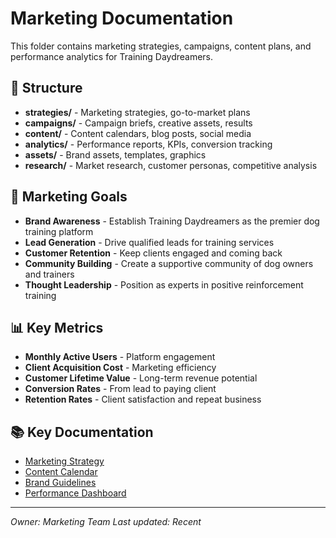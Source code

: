 # Marketing Documentation

This folder contains marketing strategies, campaigns, content plans, and performance analytics for Training Daydreamers.

## 📁 Structure

- **strategies/** - Marketing strategies, go-to-market plans
- **campaigns/** - Campaign briefs, creative assets, results
- **content/** - Content calendars, blog posts, social media
- **analytics/** - Performance reports, KPIs, conversion tracking
- **assets/** - Brand assets, templates, graphics
- **research/** - Market research, customer personas, competitive analysis

## 🎯 Marketing Goals

- **Brand Awareness** - Establish Training Daydreamers as the premier dog training platform
- **Lead Generation** - Drive qualified leads for training services
- **Customer Retention** - Keep clients engaged and coming back
- **Community Building** - Create a supportive community of dog owners and trainers
- **Thought Leadership** - Position as experts in positive reinforcement training

## 📊 Key Metrics

- **Monthly Active Users** - Platform engagement
- **Client Acquisition Cost** - Marketing efficiency
- **Customer Lifetime Value** - Long-term revenue potential
- **Conversion Rates** - From lead to paying client
- **Retention Rates** - Client satisfaction and repeat business

## 📚 Key Documentation

- [Marketing Strategy](./strategies/2024-marketing-plan.md)
- [Content Calendar](./content/quarterly-content-plan.md)
- [Brand Guidelines](./assets/brand-guidelines.md)
- [Performance Dashboard](./analytics/monthly-report.md)

---

*Owner: Marketing Team*
*Last updated: Recent*

